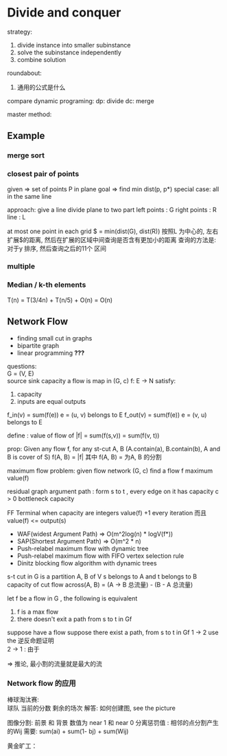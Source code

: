 # Divide and conquer
strategy: 
1. divide instance into smaller subinstance
2. solve the subinstance independently 
3. combine solution 

roundabout:
1. 通用的公式是什么

compare dynamic programing:
dp: divide
dc: merge

master method: 

## Example
### merge sort
### closest pair of points
given => set of points P in plane
goal => find min dist(p, p\*)
special case: all in the same line

approach: give a line divide plane to two part
left points : G
right points : R 
line : L

at most one point in each grid
$ = min(dist(G), dist(R))
按照L 为中心的, 左右扩展$的距离, 然后在扩展的区域中间查询是否含有更加小的距离
查询的方法是: 对于y 排序, 然后查询之后的11个 区间

### multiple


### Median / k-th elements
T(n) = T(3/4n) + T(n/5) + O(n) = O(n)


## Network Flow
- finding small cut in graphs
- bipartite graph
- linear programming **???**

questions:  
G = (V, E)  
source sink capacity
a flow is map in (G, c)  f: E -> N  satisfy:
1. capacity 
2. inputs are equal outputs

f_in(v) = sum(f(e)) e = (u, v) belongs to E
f_out(v) = sum(f(e)) e = (v, u) belongs to E

define : value of flow of
|f| = sum(f(s,v)) = sum(f(v, t))

prop: Given any flow f, for any st-cut A, B
(A.contain(a), B.contain(b), A and B is cover of S)
f(A, B) = |f|
其中 f(A, B) = 为A, B 的分割

maximum flow problem:
given flow network (G, c)
find a flow f  maximum value(f)

residual graph
argument path : form s to t , every edge on it has capacity c > 0
bottleneck capacity 

FF Terminal when capacity are integers
value(f) +1 every iteration 而且 value(f) <= output(s)

- WAF(widest Argument Path) => O(m^2log(n) * logV(f*))
- SAP(Shortest Argument Path) => O(m^2 * n)
- Push-relabel maximum flow with dynamic tree
- Push-relabel maximum flow with FIFO vertex selection rule
- Dinitz blocking flow algorithm with dynamic trees

s-t cut in G is a partition A, B of V 
s belongs to A and t belongs to B  
capacity of cut 
flow across(A, B) = (A -> B 总流量) - (B - A 总流量)

let f be a flow in G , the following is equivalent
1. f is a max flow
2. there doesn't exit a path from s to t in Gf

suppose have a flow 
suppose there exist a path, from s to t in Gf
1 -> 2 use the 逆反命题证明  
2 -> 1 : 由于

=> 推论, 最小割的流量就是最大的流


### Network flow 的应用
棒球淘汰赛:   
球队 当前的分数 剩余的场次
解答: 如何创建图,  see the picture 


图像分割:
前景 和 背景 数值为 near 1 和 near 0
分离惩罚值 : 相邻的点分割产生的Wij
需要:
sum(ai) + sum(1- bj) + sum(Wij)

黄金旷工：

